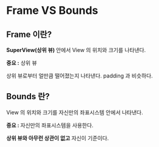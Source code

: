 # Frame VS Bounds

## Frame 이란?
<b>SuperView(상위 뷰) </b>안에서 View 의 위치와 크기를 나타낸다.   

<b>중요 :</b> 상위 뷰

상위 뷰로부터 얼만큼 떨어졌는지 나타낸다. padding 과 비슷하다.

## Bounds 란?
View 의 위치와 크기를 자신만의 좌표시스템 안에서 나타낸다.

<b>중요 : </b>자신만의 좌표시스템을 사용한다.

<b>상위 뷰와 아무런 상관이 없고</b> 자신이 기준이다.
